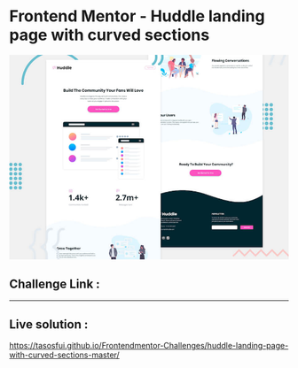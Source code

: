 # Frontend Mentor - Huddle landing page with curved sections

![Header/intro section for the Huddle landing page with curved sections](./design/desktop-preview.jpg)

## Challenge Link :

-----

## Live solution :

https://tasosfui.github.io/Frontendmentor-Challenges/huddle-landing-page-with-curved-sections-master/
